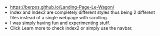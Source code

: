 * https://berpos.github.io/Landing-Page-Le-Wagon/
* Index and Index2 are completely different styles thus being 2 different files instead of a single webpage with scrolling.
* I was simply having fun and experimenting stuff.
* Click Learn more to check index2 or simply use the navbar.

